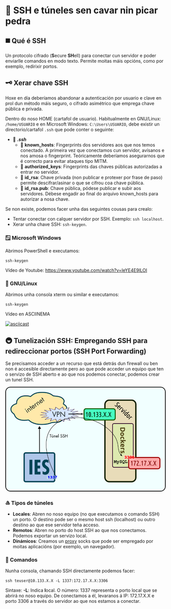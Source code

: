# 🔑 SSH e túneles sen cavar nin picar pedra
## ◼️ Qué é SSH

Un protocolo cifrado (**S**ecure **SH**ell) para conectar cun servidor e poder enviarlle comandos en modo texto. Permite moitas máis opcións, como por exemplo, redirixir portos.

## 🗝️ Xerar chave SSH

Hoxe en día deberíamos abandonar a autenticación por usuario e clave en prol dun método máis seguro, o cifrado asimétrico que emprega chave pública e privada.

Dentro do noso HOME (cartafol de usuario). Habitualmente en GNU/Linux: `/home/USUARIO` e en Microsoft Windows: `C:\Users\USUARIO`, debe existir un directorio/cartafol `.ssh` que pode conter o seguinte:

- 📁 ***.ssh***
    - 📄 **known_hosts**: Fingerprints dos servidores aos que nos temos conectado. A primeira vez que conectamos cun servidor, avísanos e nos amosa o fingerprint. Teóricamente deberíamos asegurarnos que é correcto para evitar ataques tipo MITM.
    - 📄 **authorized_keys**: Fingerprints das chaves públicas autorizadas a entrar no servidor.
    - 🔑 **id_rsa**: Chave privada (non publicar e protexer por frase de paso) permite descifrar/asinar o que se cifrou coa chave pública.
    - 🔐 **id_rsa.pub**: Chave pública, pódese publicar e subir aos servidores. Débese engadir ao final do arquivo known_hosts para autorizar a nosa chave.

Se non existe, podemos facer unha das seguintes cousas para crealo:

- Tentar conectar con calquer servidor por SSH. Exemplo: `ssh localhost`.
- Xerar unha chave SSH: `ssh-keygen`.

### 🪟 Microsoft Windows

Abrimos PowerShell e executamos:

~~~~
ssh-keygen
~~~~

Vídeo de Youtube: <https://www.youtube.com/watch?v=leYE4E9lLOI>

### 🐧 GNU/Linux

Abrimos unha consola xterm ou similar e executamos:

~~~~
ssh-keygen
~~~~

Vídeo en ASCIINEMA

[![asciicast](https://asciinema.org/a/O1BcQeVes6Ncu2sEACF55c1yQ.svg)](https://asciinema.org/a/O1BcQeVes6Ncu2sEACF55c1yQ)

## 🚇 Tunelización SSH: Empregando SSH para redireccionar portos (SSH Port Forwarding)

Se precisamos acceder a un recurso que está detrás dun firewall ou ben non é accesible directamente pero ao que pode acceder un equipo que ten o servizo de SSH aberto e ao que nos podemos conectar, podemos crear un tunel SSH.

![Túnel SSH](images/ssh/tunel-ssh.png "Cómo funciona o túnel SSH e para que serve")


### ♵ Tipos de túneles

- **Locales**: Abren no noso equipo (no que executamos o comando SSH) un porto. O destino pode ser o mesmo host ssh (localhost) ou outro destino ao que ese servidor teña acceso.
- **Remotos**: Abren no porto do host SSH ao que nos conectamos. Podemos exportar un servizo local.
- **Dinámicos**: Creamos un [proxy](https://es.wikipedia.org/wiki/Servidor_proxy) socks que pode ser empregado por moitas aplicacións (por exemplo, un navegador).

### 🔲 Comandos

Nunha consola, chamando SSH directamente podemos facer:

~~~~
ssh teuser@10.133.X.X -L 1337:172.17.X.X:3306
~~~~

Sintaxe: **-L**: Indica **l**ocal. O número: 1337 representa o porto local que se abrirá no noso equipo. De conectamos a él, levaranos á IP: 172.17.X.X e porto 3306 a través do servidor ao que nos estamos a conectar.




